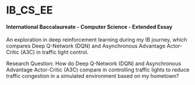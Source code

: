 # IB_CS_EE
#### International Baccalaureate - Computer Science - Extended Essay

An exploration in deep reinforcement learning during my IB journey, which compares Deep Q-Network (DQN) and Asynchronous Advantage Actor-Critic (A3C) in traffic light control.

Research Question: How do Deep Q-Network (DQN) and Asynchronous Advantage Actor-Critic (A3C) compare in controlling traffic lights to reduce traffic congestion in a simulated environment based on my hometown?
